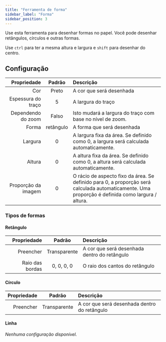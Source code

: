 ```yaml
---
title: "Ferramenta de forma"
sidebar_label: "Forma"
sidebar_position: 3
---
```



Use esta ferramenta para desenhar formas no papel. Você pode desenhar retângulos, círculos e outras formas.

Use `ctrl` para ter a mesma altura e largura e `shift` para desenhar do centro.

## Configuração

|         Propriedade |  Padrão   | Descrição                                                                                                                                        |
| -------------------:|:---------:|:------------------------------------------------------------------------------------------------------------------------------------------------ |
|                 Cor |   Preto   | A cor que será desenhada                                                                                                                         |
|  Espessura do traço |     5     | A largura do traço                                                                                                                               |
|  Dependendo do zoom |   Falso   | Isto mudará a largura do traço com base no nível de zoom.                                                                                        |
|               Forma | retângulo | A forma que será desenhada                                                                                                                       |
|             Largura |     0     | A largura fixa da área. Se definido como 0, a largura será calculada automaticamente.                                                            |
|              Altura |     0     | A altura fixa da área. Se definido como 0, a altura será calculada automaticamente.                                                              |
| Proporção da imagem |     0     | O rácio de aspecto fixo da área. Se definido para 0, a proporção será calculada automaticamente. Uma proporção é definida como largura / altura. |

### Tipos de formas

#### Retângulo

|     Propriedade |    Padrão    | Descrição                                    |
| ---------------:|:------------:|:-------------------------------------------- |
|       Preencher | Transparente | A cor que será desenhada dentro do retângulo |
| Raio das bordas |  0, 0, 0, 0  | O raio dos cantos do retângulo               |

#### Círculo

| Propriedade |    Padrão    | Descrição                                    |
| -----------:|:------------:|:-------------------------------------------- |
|   Preencher | Transparente | A cor que será desenhada dentro do retângulo |

#### Linha

*Nenhuma configuração disponível.*
